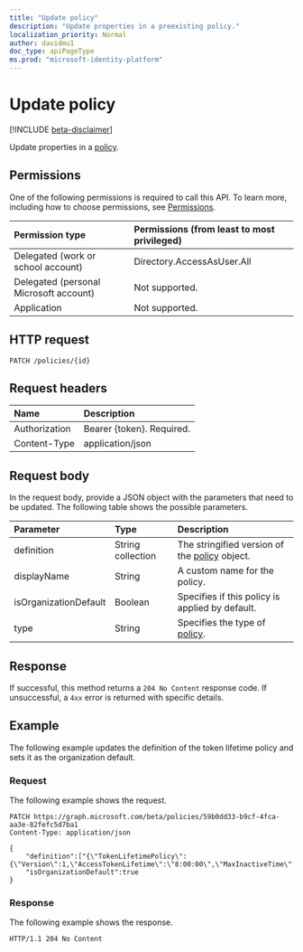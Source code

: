```yaml
---
title: "Update policy"
description: "Update properties in a preexisting policy."
localization_priority: Normal
author: davidmu1
doc_type: apiPageType
ms.prod: "microsoft-identity-platform"
---
```


# Update policy

[!INCLUDE [beta-disclaimer](../../includes/beta-disclaimer.md)]

Update properties in a [policy](../resources/policy.md).

## Permissions
One of the following permissions is required to call this API. To learn more, including how to choose permissions, see [Permissions](/graph/permissions-reference).

|Permission type      | Permissions (from least to most privileged)              |
|:--------------------|:---------------------------------------------------------|
|Delegated (work or school account) | Directory.AccessAsUser.All    |
|Delegated (personal Microsoft account) | Not supported.    |
|Application | Not supported. |

## HTTP request
<!-- { "blockType": "ignored" } -->
```http
PATCH /policies/{id}
```
## Request headers
| Name | Description |
|:---- |:----------- |
| Authorization  | Bearer {token}. Required. |
| Content-Type | application/json |

## Request body
In the request body, provide a JSON object with the parameters that need to be updated. The following table shows the possible parameters.

| Parameter	   | Type	|Description|
|:---------------|:--------|:----------|
|definition|String collection|The stringified version of the [policy](../resources/policy.md) object.|
|displayName|String|A custom name for the policy.|
|isOrganizationDefault|Boolean|Specifies if this policy is applied by default.|
|type|String|Specifies the type of [policy](../resources/policy.md).|

## Response

If successful, this method returns a `204 No Content` response code. If unsuccessful, a `4xx` error is returned with specific details.

## Example
The following example updates the definition of the token lifetime policy and sets it as the organization default.

### Request
The following example shows the request.

<!-- {
  "blockType": "request",
  "name": "update_policy"
}-->
```http
PATCH https://graph.microsoft.com/beta/policies/59b0dd33-b9cf-4fca-aa3e-82fefc5d7ba1
Content-Type: application/json

{
	"definition":["{\"TokenLifetimePolicy\":{\"Version\":1,\"AccessTokenLifetime\":\"8:00:00\",\"MaxInactiveTime\":\"20:00:00\"}}"],
	"isOrganizationDefault":true
}
```

### Response
The following example shows the response. 

<!-- {
  "blockType": "response",
  "truncated": true
} -->
```http
HTTP/1.1 204 No Content
```

<!-- uuid: 8fcb5dbc-d5aa-4681-8e31-b001d5168d79
2015-10-25 14:57:30 UTC -->
<!--
{
  "type": "#page.annotation",
  "description": "message: updateReply",
  "keywords": "",
  "section": "documentation",
  "tocPath": "",
  "suppressions": []
}
-->